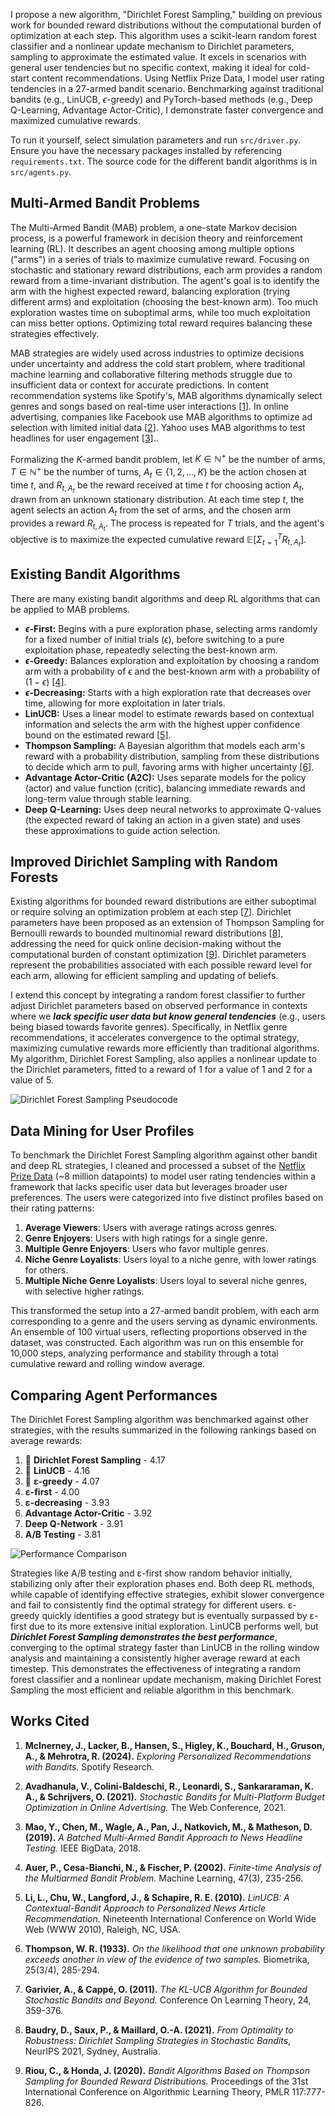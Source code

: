 I propose a new algorithm, "Dirichlet Forest Sampling," building on previous work for bounded reward distributions without the computational burden of optimization at each step. This algorithm uses a scikit-learn random forest classifier and a nonlinear update mechanism to Dirichlet parameters, sampling to approximate the estimated value. It excels in scenarios with general user tendencies but no specific context, making it ideal for cold-start content recommendations. Using Netflix Prize Data, I model user rating tendencies in a 27-armed bandit scenario. Benchmarking against traditional bandits (e.g., LinUCB, $\epsilon$-greedy) and PyTorch-based methods (e.g., Deep Q-Learning, Advantage Actor-Critic), I demonstrate faster convergence and maximized cumulative rewards.


To run it yourself, select simulation parameters and run `src/driver.py`. Ensure you have the necessary packages installed by referencing `requirements.txt`. The source code for the different bandit algorithms is in `src/agents.py`.

## Multi-Armed Bandit Problems

The Multi-Armed Bandit (MAB) problem, a one-state Markov decision process, is a powerful framework in decision theory and reinforcement learning (RL). It describes an agent choosing among multiple options ("arms") in a series of trials to maximize cumulative reward. Focusing on stochastic and stationary reward distributions, each arm provides a random reward from a time-invariant distribution. The agent's goal is to identify the arm with the highest expected reward, balancing exploration (trying different arms) and exploitation (choosing the best-known arm). Too much exploration wastes time on suboptimal arms, while too much exploitation can miss better options. Optimizing total reward requires balancing these strategies effectively.

MAB strategies are widely used across industries to optimize decisions under uncertainty and address the cold start problem, where traditional machine learning and collaborative filtering methods struggle due to insufficient data or context for accurate predictions. In content recommendation systems like Spotify's, MAB algorithms dynamically select genres and songs based on real-time user interactions [[1](https://research.atspotify.com/publications/explore-exploit-explain-personalizing-explainable-recommendations-with-bandits/)]. In online advertising, companies like Facebook use MAB algorithms to optimize ad selection with limited initial data [[2](https://dl.acm.org/doi/abs/10.1145/3442381.3450074)]. Yahoo uses MAB algorithms to test headlines for user engagement [[3](https://arxiv.org/abs/1908.06256)]..

Formalizing the $K$-armed bandit problem, let $K \in \mathbb{N}^+$ be the number of arms, $T \in \mathbb{N}^+$ be the number of turns, $A_t \in \{1,2,...,K\}$ be the action chosen at time $t$, and $R_{t,A_t}$ be the reward received at time $t$ for choosing action $A_t$, drawn from an unknown stationary distribution. At each time step $t$, the agent selects an action $A_t$ from the set of arms, and the chosen arm provides a reward $R_{t, A_t}$. The process is repeated for $T$ trials, and the agent's objective is to maximize the expected cumulative reward $\mathbb{E}\left[\Sigma_{t=1}^T R_{t, A_t} \right]$.

## Existing Bandit Algorithms

There are many existing bandit algorithms and deep RL algorithms that can be applied to MAB problems. 
- **$\epsilon$-First:** Begins with a pure exploration phase, selecting arms randomly for a fixed number of initial trials ($\epsilon$), before switching to a pure exploitation phase, repeatedly selecting the best-known arm.
- **$\epsilon$-Greedy:** Balances exploration and exploitation by choosing a random arm with a probability of $\epsilon$ and the best-known arm with a probability of $(1−\epsilon)$ [[4]](https://link.springer.com/article/10.1023/A:1013689704352).
- **$\epsilon$-Decreasing:** Starts with a high exploration rate that decreases over time, allowing for more exploitation in later trials.
- **LinUCB:** Uses a linear model to estimate rewards based on contextual information and selects the arm with the highest upper confidence bound on the estimated reward [[5]](https://dl.acm.org/doi/10.1145/1772690.1772758).
- **Thompson Sampling:** A Bayesian algorithm that models each arm's reward with a probability distribution, sampling from these distributions to decide which arm to pull, favoring arms with higher uncertainty [[6]](https://www.jstor.org/stable/2332286).
- **Advantage Actor-Critic (A2C):** Uses separate models for the policy (actor) and value function (critic), balancing immediate rewards and long-term value through stable learning.
- **Deep Q-Learning:** Uses deep neural networks to approximate Q-values (the expected reward of taking an action in a given state) and uses these approximations to guide action selection.


## Improved Dirichlet Sampling with Random Forests

Existing algorithms for bounded reward distributions are either suboptimal or require solving an optimization problem at each step [[7](http://proceedings.mlr.press/v19/garivier11a/garivier11a.pdf)]. Dirichlet parameters have been proposed as an extension of Thompson Sampling for Bernoulli rewards to bounded multinomial reward distributions [[8](https://arxiv.org/abs/2111.09724)], addressing the need for quick online decision-making without the computational burden of constant optimization [[9](https://proceedings.mlr.press/v117/riou20a.html)]. Dirichlet parameters represent the probabilities associated with each possible reward level for each arm, allowing for efficient sampling and updating of beliefs. 

I extend this concept by integrating a random forest classifier to further adjust Dirichlet parameters based on observed performance in contexts where we ***lack specific user data but know general tendencies*** (e.g., users being biased towards favorite genres). Specifically, in Netflix genre recommendations, it accelerates convergence to the optimal strategy, maximizing cumulative rewards more efficiently than traditional algorithms. My algorithm, Dirichlet Forest Sampling, also applies a nonlinear update to the Dirichlet parameters, fitted to a reward of 1 for a value of 1 and 2 for a value of 5.

![Dirichlet Forest Sampling Pseudocode](./images/pseudocode.png)

## Data Mining for User Profiles

To benchmark the Dirichlet Forest Sampling algorithm against other bandit and deep RL strategies, I cleaned and processed a subset of the [Netflix Prize Data](https://www.kaggle.com/datasets/netflix-inc/netflix-prize-data) (~8 million datapoints) to model user rating tendencies within a framework that lacks specific user data but leverages broader user preferences. The users were categorized into five distinct profiles based on their rating patterns:
1. **Average Viewers**: Users with average ratings across genres.
2. **Genre Enjoyers**: Users with high ratings for a single genre.
3. **Multiple Genre Enjoyers**: Users who favor multiple genres.
4. **Niche Genre Loyalists**: Users loyal to a niche genre, with lower ratings for others.
5. **Multiple Niche Genre Loyalists**: Users loyal to several niche genres, with selective higher ratings.

This transformed the setup into a 27-armed bandit problem, with each arm corresponding to a genre and the users serving as dynamic environments. An ensemble of 100 virtual users, reflecting proportions observed in the dataset, was constructed. Each algorithm was run on this ensemble for 10,000 steps, analyzing performance and stability through a total cumulative reward and rolling window average. 

## Comparing Agent Performances

The Dirichlet Forest Sampling algorithm was benchmarked against other strategies, with the results summarized in the following rankings based on average rewards:
1. 🥇 **Dirichlet Forest Sampling** - 4.17
2. 🥈 **LinUCB** - 4.16
3. 🥉 **ε-greedy** - 4.07
4. **ε-first** - 4.00
5. **ε-decreasing** - 3.93
6. **Advantage Actor-Critic** - 3.92
7. **Deep Q-Network** - 3.91
8. **A/B Testing** - 3.81

![Performance Comparison](./images/performances.png)

Strategies like A/B testing and ε-first show random behavior initially, stabilizing only after their exploration phases end. Both deep RL methods, while capable of identifying effective strategies, exhibit slower convergence and fail to consistently find the optimal strategy for different users. ε-greedy quickly identifies a good strategy but is eventually surpassed by ε-first due to its more extensive initial exploration. LinUCB performs well, but ***Dirichlet Forest Sampling demonstrates the best performance***, converging to the optimal strategy faster than LinUCB in the rolling window analysis and maintaining a consistently higher average reward at each timestep. This demonstrates the effectiveness of integrating a random forest classifier and a nonlinear update mechanism, making Dirichlet Forest Sampling the most efficient and reliable algorithm in this benchmark.

## Works Cited

1. **McInerney, J., Lacker, B., Hansen, S., Higley, K., Bouchard, H., Gruson, A., & Mehrotra, R. (2024).** *Exploring Personalized Recommendations with Bandits.* Spotify Research.

2. **Avadhanula, V., Colini-Baldeschi, R., Leonardi, S., Sankararaman, K. A., & Schrijvers, O. (2021).** *Stochastic Bandits for Multi-Platform Budget Optimization in Online Advertising.* The Web Conference, 2021.

3. **Mao, Y., Chen, M., Wagle, A., Pan, J., Natkovich, M., & Matheson, D. (2019).** *A Batched Multi-Armed Bandit Approach to News Headline Testing.* IEEE BigData, 2018.

4. **Auer, P., Cesa-Bianchi, N., & Fischer, P. (2002).** *Finite-time Analysis of the Multiarmed Bandit Problem.* Machine Learning, 47(3), 235-256.

5. **Li, L., Chu, W., Langford, J., & Schapire, R. E. (2010).** *LinUCB: A Contextual-Bandit Approach to Personalized News Article Recommendation.* Nineteenth International Conference on World Wide Web (WWW 2010), Raleigh, NC, USA.

6. **Thompson, W. R. (1933).** *On the likelihood that one unknown probability exceeds another in view of the evidence of two samples.* Biometrika, 25(3/4), 285-294.

7. **Garivier, A., & Cappé, O. (2011).** *The KL-UCB Algorithm for Bounded Stochastic Bandits and Beyond.* Conference On Learning Theory, 24, 359-376.
   
8. **Baudry, D., Saux, P., & Maillard, O.-A. (2021).** *From Optimality to Robustness: Dirichlet Sampling Strategies in Stochastic Bandits*, NeurIPS 2021, Sydney, Australia.

9. **Riou, C., & Honda, J. (2020).** *Bandit Algorithms Based on Thompson Sampling for Bounded Reward Distributions.* Proceedings of the 31st International Conference on Algorithmic Learning Theory, PMLR 117:777-826.








